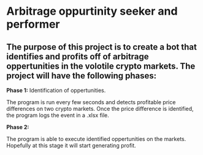 # Arbitrage oppurtinity seeker and performer

## The purpose of this project is to create a bot that identifies and profits off of arbitrage oppertunities in the volotile crypto markets. The project will have the following phases:

**Phase 1:**
Identification of oppertunities. 

The program is run every few seconds and detects profitable price differences on two crypto markets. Once the price difference is identified, the program logs the event in a .xlsx file.

**Phase 2:**

The program is able to execute identified oppertunities on the markets. Hopefully at this stage it will start generating profit.
